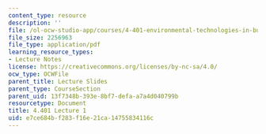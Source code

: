 ```yaml
---
content_type: resource
description: ''
file: /ol-ocw-studio-app/courses/4-401-environmental-technologies-in-buildings-fall-2018/e7ce684bf283f16e21ca14755834116c_MIT4_401F18_lec1.pdf
file_size: 2256963
file_type: application/pdf
learning_resource_types:
- Lecture Notes
license: https://creativecommons.org/licenses/by-nc-sa/4.0/
ocw_type: OCWFile
parent_title: Lecture Slides
parent_type: CourseSection
parent_uid: 13f7348b-393e-8bf7-defa-a7a4d040799b
resourcetype: Document
title: 4.401 Lecture 1
uid: e7ce684b-f283-f16e-21ca-14755834116c
---
```

